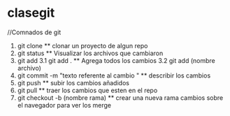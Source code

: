 # clasegit

//Comnados de git

1. git clone \*\* clonar un proyecto de algun repo
2. git status \*\* Visualizar los archivos que cambiaron
3. git add
   3.1 git add . \*\* Agrega todos los cambios
   3.2 git add (nombre archivo)
4. git commit -m "texto referente al cambio " \*\* describir los cambios
5. git push \*\* subir los cambios añadidos
6. git pull \*\* traer los cambios que esten en el repo
7. git checkout -b (nombre rama) \*\* crear una nueva rama
cambios sobre el navegador para ver los merge
